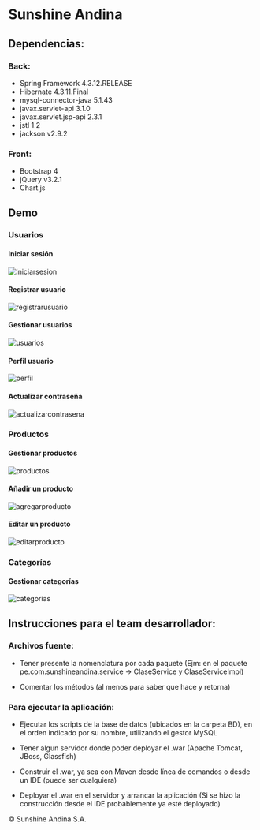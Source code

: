 # Sunshine Andina

## Dependencias:  

### Back:  

* Spring Framework 4.3.12.RELEASE
* Hibernate 4.3.11.Final
* mysql-connector-java 5.1.43
* javax.servlet-api 3.1.0
* javax.servlet.jsp-api 2.3.1
* jstl 1.2
* jackson v2.9.2

### Front:  

* Bootstrap 4
* jQuery v3.2.1
* Chart.js

## Demo  

### Usuarios

#### Iniciar sesión
![iniciarsesion](https://user-images.githubusercontent.com/26644850/33000529-a4e57dc0-cd76-11e7-8a65-13d2309bd6c5.PNG)

#### Registrar usuario
![registrarusuario](https://user-images.githubusercontent.com/26644850/33000535-b27765fc-cd76-11e7-89ff-c38a27301508.PNG)

#### Gestionar usuarios
![usuarios](https://user-images.githubusercontent.com/26644850/33000544-ce82beae-cd76-11e7-866a-62a3ccebd3a6.PNG)

#### Perfil usuario
![perfil](https://user-images.githubusercontent.com/26644850/33000587-13e7c6ce-cd77-11e7-97b9-c0b3be15663d.PNG)

#### Actualizar contraseña
![actualizarcontrasena](https://user-images.githubusercontent.com/26644850/33000604-22b43fde-cd77-11e7-8cd4-cc7b07f91b93.PNG)


### Productos

#### Gestionar productos
![productos](https://user-images.githubusercontent.com/26644850/33000799-26668c94-cd78-11e7-951a-7897f45d0a05.PNG)

#### Añadir un producto
![agregarproducto](https://user-images.githubusercontent.com/26644850/33000608-3517669c-cd77-11e7-8afe-5b79c3491996.PNG)

#### Editar un producto
![editarproducto](https://user-images.githubusercontent.com/26644850/33000641-5ce3d098-cd77-11e7-9d21-e7f755b46799.PNG)


### Categorías

#### Gestionar categorías
![categorias](https://user-images.githubusercontent.com/26644850/33000632-51949fec-cd77-11e7-8312-98911c8ff19a.PNG)


## Instrucciones para el team desarrollador:

### Archivos fuente:

* Tener presente la nomenclatura por cada paquete (Ejm: en el paquete pe.com.sunshineandina.service -> ClaseService y ClaseServiceImpl)

* Comentar los métodos (al menos para saber que hace y retorna)

### Para ejecutar la aplicación:

* Ejecutar los scripts de la base de datos (ubicados en la carpeta BD), en el orden indicado por su nombre, utilizando el gestor MySQL

* Tener algun servidor donde poder deployar el .war (Apache Tomcat, JBoss, Glassfish)

* Construir el .war, ya sea con Maven desde línea de comandos o desde un IDE (puede ser cualquiera)

* Deployar el .war en el servidor y arrancar la aplicación (Si se hizo la construcción desde el IDE probablemente ya esté deployado)


&copy; Sunshine Andina S.A.
